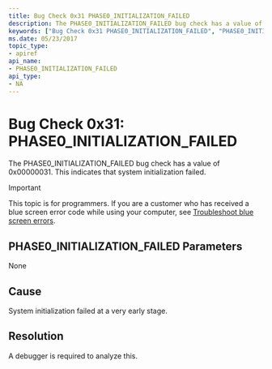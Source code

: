 ```yaml
---
title: Bug Check 0x31 PHASE0_INITIALIZATION_FAILED
description: The PHASE0_INITIALIZATION_FAILED bug check has a value of 0x00000031. This indicates that system initialization failed.
keywords: ["Bug Check 0x31 PHASE0_INITIALIZATION_FAILED", "PHASE0_INITIALIZATION_FAILED"]
ms.date: 05/23/2017
topic_type:
- apiref
api_name:
- PHASE0_INITIALIZATION_FAILED
api_type:
- NA
---
```


# Bug Check 0x31: PHASE0\_INITIALIZATION\_FAILED


The PHASE0\_INITIALIZATION\_FAILED bug check has a value of 0x00000031. This indicates that system initialization failed.

> [!IMPORTANT]
> This topic is for programmers. If you are a customer who has received a blue screen error code while using your computer, see [Troubleshoot blue screen errors](https://www.windows.com/stopcode).


## PHASE0\_INITIALIZATION\_FAILED Parameters


None

## Cause

System initialization failed at a very early stage.

## Resolution

A debugger is required to analyze this.

 

 





